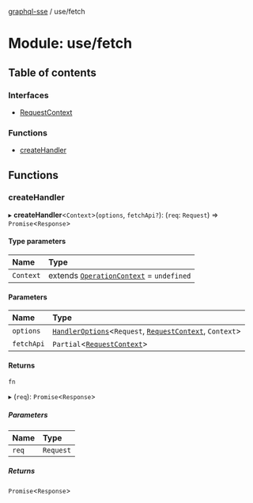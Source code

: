 [graphql-sse](../README.md) / use/fetch

# Module: use/fetch

## Table of contents

### Interfaces

- [RequestContext](../interfaces/use_fetch.RequestContext.md)

### Functions

- [createHandler](use_fetch.md#createhandler)

## Functions

### createHandler

▸ **createHandler**<`Context`\>(`options`, `fetchApi?`): (`req`: `Request`) => `Promise`<`Response`\>

#### Type parameters

| Name | Type |
| :------ | :------ |
| `Context` | extends [`OperationContext`](handler.md#operationcontext) = `undefined` |

#### Parameters

| Name | Type |
| :------ | :------ |
| `options` | [`HandlerOptions`](../interfaces/handler.HandlerOptions.md)<`Request`, [`RequestContext`](../interfaces/use_fetch.RequestContext.md), `Context`\> |
| `fetchApi` | `Partial`<[`RequestContext`](../interfaces/use_fetch.RequestContext.md)\> |

#### Returns

`fn`

▸ (`req`): `Promise`<`Response`\>

##### Parameters

| Name | Type |
| :------ | :------ |
| `req` | `Request` |

##### Returns

`Promise`<`Response`\>
